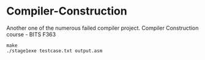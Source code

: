 # Compiler-Construction
Another one of the numerous failed compiler project. Compiler Construction course - BITS F363

```
make
./stage1exe testcase.txt output.asm
 ```
